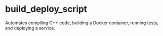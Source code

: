 # build_deploy_script
Automates compiling C++ code, building a Docker container, running tests, and deploying a service.
